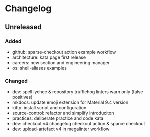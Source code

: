 # Changelog

## Unreleased

### Added

- github: sparse-checkout action example workflow
- architecture: kata page first release
- careers: new section and engineering manager
- os: shell-aliases examples

### Changed

- dev: spell lychee & repository trufflehog linters warn only (false positives)
- mkdocs: update emoji extension for Material 9.4 version
- kitty: install script and configuration
- source-control: refactor and simplify introduciton
- practices: deliberate practice and code kata
- dev: checkout v4 changelog checkout action & sparce checkout
- dev: upload-artefact v4 in megalinter workflow

